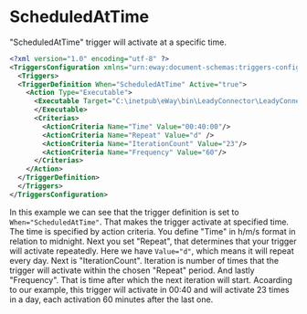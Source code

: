 
# ScheduledAtTime
"ScheduledAtTime" trigger will activate at a specific time.
```xml
<?xml version="1.0" encoding="utf-8" ?>
<TriggersConfiguration xmlns="urn:eway:document-schemas:triggers-configuration">
  <Triggers>
  <TriggerDefinition When="ScheduledAtTime" Active="true">
    <Action Type="Executable">
      <Executable Target="C:\inetpub\eWay\bin\LeadyConnector\LeadyConnector.exe" WaitForProcessEnd="true">
      </Executable>
      <Criterias>
        <ActionCriteria Name="Time" Value="00:40:00"/>
        <ActionCriteria Name="Repeat" Value="d" />
        <ActionCriteria Name="IterationCount" Value="23"/>
        <ActionCriteria Name="Frequency" Value="60"/>
      </Criterias>
    </Action>
  </TriggerDefinition>
  </Triggers>
</TriggersConfiguration>
```
In this example we can see that the trigger definition is set to `When="ScheduledAtTime"`. That makes the trigger activate at specified time. The time is specified by action criteria. You define "Time" in h/m/s format in relation to midnight. Next you set "Repeat", that determines that your trigger will activate repeatedly. Here we have `Value="d"`, which means it will repeat every day.
Next is "IterationCount". Iteration is number of times that the trigger will activate within the chosen "Repeat" period. And lastly "Frequency". That is time after which the next iteration will start. Acoarding to our example, this trigger will activate in 00:40 and will activate 23 times in a day, each activation 60 minutes after the last one.